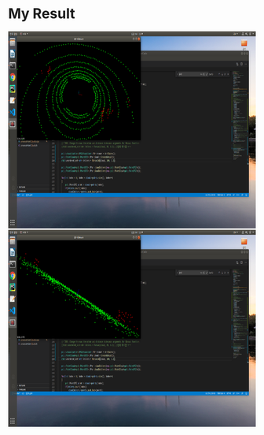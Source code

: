 # My Result

<img src="media/1.png" width="700" height="400" />

<img src="media/2.png" width="700" height="400" />

